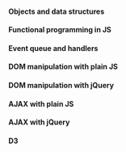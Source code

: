 #### Objects and data structures

#### Functional programming in JS

#### Event queue and handlers

#### DOM manipulation with plain JS

#### DOM manipulation with jQuery

#### AJAX with plain JS

#### AJAX with jQuery

#### D3
